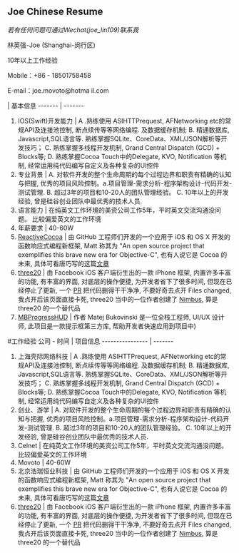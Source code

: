 ## Joe Chinese Resume

*若有任何问题可通过Wechat(joe_lin109)联系我*

林英强-Joe    (Shanghai-闵行区)

10年以上工作经验 

Mobile：+86 - 18501758458

E-mail：joe.movoto@hotma il.com


 | 基本信息
------- | -------
1. IOS(Swift)开发能力 | A .熟练使用 ASIHTTPrequest, AFNetworking etc的常规API及连接池控制, 断点续传等等网络编程. 及数据缓存机制;  B. 精通数据库, Javascript,SQL语言等. 熟练掌握SQLite、CoreData、XML/JSON解析等开发技巧； C. 熟练掌握多线程开发机制, Grand Central Dispatch (GCD) + Blocks等;  D. 熟练掌握Cocoa Touch中的Delegate, KVO, Notification 等机制, 经常运用纯代码编写自定义及各种复杂的UI控件 
2. 专业背景 | A. 对软件开发的整个生命周期的每个过程边界和职责有精确的认知与把握, 优秀的项目风险控制。a.项目管理-需求分析-程序架构设计-代码开发-测试管理.        B. 超过3年的项目和10-20人的团队管理经验。                  C. 10年以上的开发经验, 曾是硅谷创业团队中最优秀的技术人员. 
3. 语言能力 | 在纯英文工作环境的美资公司工作5年，平时英文交流沟通没问题。 比较偏爱英文的工作环境
4. 年薪要求 | 40-60W
5. [ReactiveCocoa](https://github.com/ReactiveCocoa/ReactiveCocoa) | 由 GitHub 工程师们开发的一个应用于 iOS 和 OS X 开发的函数响应式编程新框架, Matt 称其为 "An open source project that exemplifies this brave new era for Objective-C", 也有人说它是 Cocoa 的未来, 具体可看唐巧写的这篇[文章](http://www.devtang.com/blog/2014/02/11/reactivecocoa-introduction)
6. [three20](https://github.com/facebookarchive/three20) | 由 Facebook iOS 客户端衍生出的一款 iPhone 框架, 内置许多丰富的功能, 有丰富的界面, 对底层的操作便捷, 为开发者省下了很多时间, 但现在已经停止了更新, 一个 [PR](https://github.com/facebookarchive/three20/pull/832?utm_source=iOS+Dev+Weekly&utm_campaign=46a7deb647-iOS_Dev_Weekly_Issue_100&utm_medium=email&utm_term=0_7bda94b7ca-46a7deb647-299428269) 把代码删得干干净净, 不要好奇去点开 Files changed, 我点开后该页面直接卡死, three20 当中的一位作者创建了 [Nimbus](https://github.com/jverkoey/nimbus), 算是 three20 的一个替代品
7. [MBProgressHUD](https://github.com/jdg/MBProgressHUD) | 作者 Matej Bukovinski 是一位全栈工程师, UI/UX 设计师,  此项目是一款提示框第三方库, 帮助开发者快速应用到项目中)

 




#工作经验
公司 - 时间 | 项目信息
---------------- | -------
1. 上海壳际网络科技    | A .熟练使用 ASIHTTPrequest, AFNetworking etc的常规API及连接池控制, 断点续传等等网络编程. 及数据缓存机制;  B. 精通数据库, Javascript,SQL语言等. 熟练掌握SQLite、CoreData、XML/JSON解析等开发技巧； C. 熟练掌握多线程开发机制, Grand Central Dispatch (GCD) + Blocks等;  D. 熟练掌握Cocoa Touch中的Delegate, KVO, Notification 等机制, 经常运用纯代码编写自定义及各种复杂的UI控件 
2. 创业、游学          | A. 对软件开发的整个生命周期的每个过程边界和职责有精确的认知与把握, 优秀的项目风险控制。a.项目管理-需求分析-程序架构设计-代码开发-测试管理.        B. 超过3年的项目和10-20人的团队管理经验。                  C. 10年以上的开发经验, 曾是硅谷创业团队中最优秀的技术人员. 
3. Celnet  | 在纯英文工作环境的美资公司工作5年，平时英文交流沟通没问题。 比较偏爱英文的工作环境
4. Movoto  | 40-60W
5. 北京浩瑞恒业科技 | 由 GitHub 工程师们开发的一个应用于 iOS 和 OS X 开发的函数响应式编程新框架, Matt 称其为 "An open source project that exemplifies this brave new era for Objective-C", 也有人说它是 Cocoa 的未来, 具体可看唐巧写的这篇[文章](http://www.devtang.com/blog/2014/02/11/reactivecocoa-introduction)
6. [three20](https://github.com/facebookarchive/three20) | 由 Facebook iOS 客户端衍生出的一款 iPhone 框架, 内置许多丰富的功能, 有丰富的界面, 对底层的操作便捷, 为开发者省下了很多时间, 但现在已经停止了更新, 一个 [PR](https://github.com/facebookarchive/three20/pull/832?utm_source=iOS+Dev+Weekly&utm_campaign=46a7deb647-iOS_Dev_Weekly_Issue_100&utm_medium=email&utm_term=0_7bda94b7ca-46a7deb647-299428269) 把代码删得干干净净, 不要好奇去点开 Files changed, 我点开后该页面直接卡死, three20 当中的一位作者创建了 [Nimbus](https://github.com/jverkoey/nimbus), 算是 three20 的一个替代品

